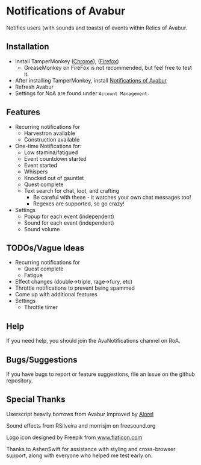 # Notifications of Avabur
Notifies users (with sounds and toasts) of events within Relics of Avabur.

## Installation
* Install TamperMonkey ([Chrome](https://chrome.google.com/webstore/detail/tampermonkey/dhdgffkkebhmkfjojejmpbldmpobfkfo?hl=en)), ([Firefox](https://addons.mozilla.org/en-US/firefox/addon/tampermonkey/))
  * GreaseMonkey on FireFox is not recommended, but feel free to test it.
* After installing TamperMonkey, install [Notifications of Avabur](https://github.com/davidmcclelland/notifications-of-avabur/blob/master/notifications-of-avabur.user.js)
* Refresh Avabur
* Settings for NoA are found under `Account Management.`

## Features
* Recurring notifications for
  * Harvestron available
  * Construction available
* One-time Notifications for:
  * Low stamina/fatigued
  * Event countdown started
  * Event started
  * Whispers
  * Knocked out of gauntlet
  * Quest complete
  * Text search for chat, loot, and crafting
    * Be careful with these - it watches your own chat messages too!
    * Regexes are supported, so go crazy!
* Settings
  * Popup for each event (independent)
  * Sound for each event (independent)
  * Sound volume

## TODOs/Vague Ideas
* Recurring notifications for
  * Quest complete
  * Fatigue
* Effect changes (double->triple, rage->fury, etc)
* Throttle notifications to prevent being spammed
* Come up with additional features
* Settings
  * Throttle timer

## Help
If you need help, you should join the AvaNotifications channel on RoA.

## Bugs/Suggestions
If you have bugs to report or feature suggestions, file an issue on the github repository.

## Special Thanks
Userscript heavily borrows from Avabur Improved by [Alorel](https://github.com/Alorel)

Sound effects from RSilveira and morrisjm on freesound.org

Logo icon designed by Freepik from www.flaticon.com

Thanks to AshenSwift for assistance with styling and cross-browser support, along with everyone who helped me test early on.
